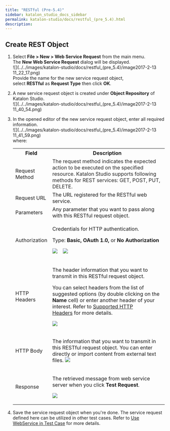 ```yaml
---
title: "RESTful (Pre-5.4)" 
sidebar: katalon_studio_docs_sidebar
permalink: katalon-studio/docs/restful_(pre_5.4).html 
description: 
---
```

Create REST Object
------------------

1.  Select **File > New > Web Service Request** from the main menu. The **New Web Service Request** dialog will be displayed.  
    ![](../../images/katalon-studio/docs/restful_(pre_5.4)/image2017-2-13 11_22_17.png)  
    Provide the name for the new service request object, select **RESTful** as **Request Type** then click **OK**.  
      
    
2.  A new service request object is created under **Object Repository** of Katalon Studio.  
    ![](../../images/katalon-studio/docs/restful_(pre_5.4)/image2017-2-13 11_40_54.png)  
      
    
3.  In the opened editor of the new service request object, enter all required information.  
    ![](../../images/katalon-studio/docs/restful_(pre_5.4)/image2017-2-13 11_41_59.png)  
    where:
    
    <table class="relative-table wrapped confluenceTable" style="width: 100.0%;"><colgroup><col style="width: 10.4046%;"><col style="width: 89.5954%;"></colgroup><tbody><tr class="xtr-0"><th class="xtd-0-0 confluenceTh">Field</th><th class="xtd-0-1 confluenceTh">Description</th></tr><tr class="xtr-1"><td class="xtd-1-0 confluenceTd">Request Method</td><td class="xtd-1-1 confluenceTd"><span style="color: rgb(37,37,37);">The request method indicates the expected action to be executed on the specified resource. Katalon Studio supports following methods for REST services: GET, POST, PUT, DELETE.</span></td></tr><tr class="xtr-2"><td class="xtd-2-0 confluenceTd">Request URL</td><td class="xtd-2-1 confluenceTd">The URL registered for the RESTful web service.</td></tr><tr class="xtr-3"><td class="xtd-3-0 confluenceTd">Parameters</td><td class="xtd-3-1 confluenceTd">Any parameter that you want to pass along with this RESTful request object.</td></tr><tr class="xtr-4"><td class="xtd-4-0 confluenceTd"><div class="content-wrapper"><p>Authorization</p></div></td><td class="xtd-4-1 confluenceTd"><div class="content-wrapper"><p><span>Credentials for HTTP authentication.<br></span></p><p><span>Type: <strong>Basic, OAuth 1.0, </strong>or <strong></strong><strong>No Authorization</strong><br></span></p><p><span class="confluence-embedded-file-wrapper"><img class="confluence-embedded-image" src="../../images/katalon-studio/docs/restful_(pre_5.4)/image2017-2-13 13_31_8.png" data-image-src="/download/attachments/5116880/image2017-2-13%2013%3A31%3A8.png?version=1&amp;modificationDate=1503888019000&amp;api=v2" data-unresolved-comment-count="0" data-linked-resource-id="5116888" data-linked-resource-version="1" data-linked-resource-type="attachment" data-linked-resource-default-alias="image2017-2-13 13:31:8.png" data-base-url="https://docs.katalon.com" data-linked-resource-content-type="image/png" data-linked-resource-container-id="5116880" data-linked-resource-container-version="1"></span>&nbsp;&nbsp;&nbsp; <span class="confluence-embedded-file-wrapper"><img class="confluence-embedded-image" src="../../images/katalon-studio/docs/restful_(pre_5.4)/image2017-8-28 9_49_5.png" data-image-src="/download/attachments/5116880/image2017-8-28%209%3A49%3A5.png?version=1&amp;modificationDate=1503888546000&amp;api=v2" data-unresolved-comment-count="0" data-linked-resource-id="5116917" data-linked-resource-version="1" data-linked-resource-type="attachment" data-linked-resource-default-alias="image2017-8-28 9:49:5.png" data-base-url="https://docs.katalon.com" data-linked-resource-content-type="image/png" data-linked-resource-container-id="5116880" data-linked-resource-container-version="1"></span></p></div></td></tr><tr class="xtr-5"><td class="xtd-5-0 confluenceTd">HTTP Headers</td><td class="xtd-5-1 confluenceTd"><div class="content-wrapper"><p>The header information that you want to transmit in this RESTful request object.</p><p>You can select headers from the list of suggested options (by double clicking on the <strong>Name</strong> cell) or enter another header of your interest. Refer to&nbsp;<a href="#RESTful(Pre-5.4)-SupportedHTTPHeaders">Supported HTTP Headers</a>&nbsp;for more details.</p><p><span class="confluence-embedded-file-wrapper"><img class="confluence-embedded-image" src="../../images/katalon-studio/docs/restful_(pre_5.4)/image2017-2-13 13_33_57.png" data-image-src="/download/attachments/5116880/image2017-2-13%2013%3A33%3A57.png?version=1&amp;modificationDate=1503888019000&amp;api=v2" data-unresolved-comment-count="0" data-linked-resource-id="5116889" data-linked-resource-version="1" data-linked-resource-type="attachment" data-linked-resource-default-alias="image2017-2-13 13:33:57.png" data-base-url="https://docs.katalon.com" data-linked-resource-content-type="image/png" data-linked-resource-container-id="5116880" data-linked-resource-container-version="1"></span></p></div></td></tr><tr class="xtr-6"><td class="xtd-6-0 confluenceTd" colspan="1">HTTP Body</td><td class="xtd-6-1 confluenceTd" colspan="1"><div class="content-wrapper"><p>The information that you want to transmit in this RESTful request object. You can enter directly or import content from external text files. <span class="confluence-embedded-file-wrapper"><img class="confluence-embedded-image" src="../../images/katalon-studio/docs/restful_(pre_5.4)/image2017-2-13 13_38_29.png" data-image-src="/download/attachments/5116880/image2017-2-13%2013%3A38%3A29.png?version=1&amp;modificationDate=1503888019000&amp;api=v2" data-unresolved-comment-count="0" data-linked-resource-id="5116890" data-linked-resource-version="1" data-linked-resource-type="attachment" data-linked-resource-default-alias="image2017-2-13 13:38:29.png" data-base-url="https://docs.katalon.com" data-linked-resource-content-type="image/png" data-linked-resource-container-id="5116880" data-linked-resource-container-version="1"></span></p></div></td></tr><tr class="xtr-7"><td class="xtd-7-0 confluenceTd" colspan="1">Response</td><td class="xtd-7-1 confluenceTd" colspan="1"><div class="content-wrapper"><p>The retrieved message from web service server when you click <strong>Test Request</strong>.</p><p><span class="confluence-embedded-file-wrapper"><img class="confluence-embedded-image" src="../../images/katalon-studio/docs/restful_(pre_5.4)/image2017-2-13 13_58_30.png" data-image-src="/download/attachments/5116880/image2017-2-13%2013%3A58%3A30.png?version=1&amp;modificationDate=1503888019000&amp;api=v2" data-unresolved-comment-count="0" data-linked-resource-id="5116891" data-linked-resource-version="1" data-linked-resource-type="attachment" data-linked-resource-default-alias="image2017-2-13 13:58:30.png" data-base-url="https://docs.katalon.com" data-linked-resource-content-type="image/png" data-linked-resource-container-id="5116880" data-linked-resource-container-version="1"></span></p></div></td></tr></tbody></table>
    
4.  Save the service request object when you're done. The service request defined here can be utilized in other test cases. Refer to [Use WebService in Test Case](#RESTful(Pre-5.4)-UseWebServiceinTestCase) for more details.